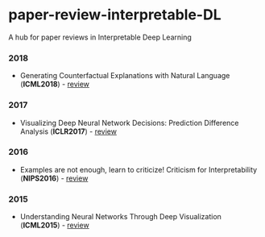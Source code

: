 # paper-review-interpretable-DL
A hub for paper reviews in Interpretable Deep Learning
### 2018
- <a name="todo"></a> Generating Counterfactual Explanations with Natural Language (**ICML2018**) - [review ](https://github.com/luulinh90s/paper-review-interpretable-DL/edit/master/counterfactual.md) 
### 2017
- <a name="todo"></a> Visualizing Deep Neural Network Decisions: Prediction Difference Analysis (**ICLR2017**) - [review ](https://github.com/luulinh90s/paper-review-interpretable-DL/edit/master/evidence.md) 
### 2016
- <a name="todo"></a> Examples are not enough, learn to criticize! Criticism for Interpretability (**NIPS2016**) - [review ](https://github.com/luulinh90s/paper-review-interpretable-DL/edit/master/MMD-critic.md) 
### 2015
- <a name="todo"></a> Understanding Neural Networks Through Deep Visualization (**ICML2015**) - [review ](https://github.com/luulinh90s/paper-review-interpretable-DL/edit/master/understandNN.md) 
